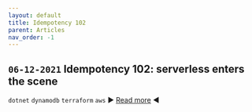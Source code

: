 ```yaml
---
layout: default
title: Idempotency 102
parent: Articles
nav_order: -1
---
```


## `06-12-2021` Idempotency 102: serverless enters the scene

`dotnet` `dynamodb` `terraform` `aws`
▶️ [Read more](https://eduardbargues.medium.com/idempotency-102-serverless-enters-the-scene-4ea1709b41af?source=rss-97fd5aab88d2------2) ◀️
